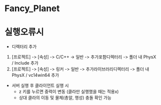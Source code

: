 # Fancy_Planet

# 실행오류시
- 디렉터리 추가
1. [프로젝트] -> [속성] -> C/C++ -> 일반 -> 추가포함디렉터리 -> 폴더 내 PhysX / Include 추가
2. [프로젝트] -> [속성] -> 링커 -> 일반 -> 추가라이브러리디렉터리 -> 폴더 내 PhysX / vc14win64 추가

- 서버 실행 후 클라이언트 실행 시 
  - z 키를 누르면 중력이 변동 (클라만 실행했을 때는 적용x)
  - 상대 클라의 이동 및 물체(총알, 행성) 충돌 확인 가능
